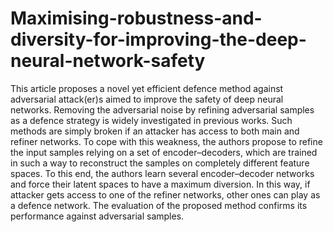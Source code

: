# Maximising-robustness-and-diversity-for-improving-the-deep-neural-network-safety

This article proposes a novel yet efficient defence method against adversarial attack(er)s aimed to improve the safety of deep neural networks. Removing the adversarial noise by refining adversarial samples as a defence strategy is widely investigated in previous works. Such methods are simply broken if an attacker has access to both main and refiner networks. To cope with this weakness, the authors propose to refine the input samples relying on a set of encoder–decoders, which are trained in such a way to reconstruct the samples on completely different feature spaces. To this end, the authors learn several encoder–decoder networks and force their latent spaces to have a maximum diversion. In this way, if attacker gets access to one of the refiner networks, other ones can play as a defence network. The evaluation of the proposed method confirms its performance against adversarial samples.
